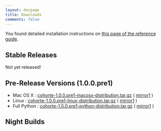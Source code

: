 ```yaml
---
layout: docpage
title: Downloads
comments: false
---
```




You found detailed installation instructions on [this page of the reference guide](../docs/1.x/setup).

## Stable Releases

Not yet released!

<div id="download_releases">
</div>

## Pre-Release Versions (1.0.0.pre1)

* Mac OS X : [cohorte-1.0.0.pre1-macosx-distribution.tar.gz](http://repo.isandlatech.com/downloads/cohorte/1.x/cohorte-1.0.0.pre1-macosx-distribution.tar.gz) ( [mirror1](http://dachra.com/mirrors/cohorte/1.x/cohorte-1.0.0.pre1-macosx-distribution.tar.gz) )
* Linux : [cohorte-1.0.0.pre1-linux-distribution.tar.gz](http://repo.isandlatech.com/downloads/cohorte/1.x/cohorte-1.0.0.pre1-linux-distribution.tar.gz) ( [mirror1](http://dachra.com/mirrors/cohorte/1.x/cohorte-1.0.0.pre1-linux-distribution.tar.gz) )
* Full Python : [cohorte-1.0.0.pre1-python-distribution.tar.gz](http://repo.isandlatech.com/downloads/cohorte/1.x/cohorte-1.0.0.pre1-python-distribution.tar.gz) ( [mirror1](http://dachra.com/mirrors/cohorte/1.x/cohorte-1.0.0.pre1-python-distribution.tar.gz) )

## Night Builds

<div id="download_night_builds">
</div>


<script>
    function loadLatestSnapshots() {
        $.getJSON( "http://cohorte.github.io/latest_platforms.json", function( data ) {
            console.log("refresh snapshots...");
            frame = "<ul>";
            frame += "<li><a href='" + data["snapshots"]["cohorte-linux-distribution"]["files"]["tar.gz"] + "'>cohorte-linux-distribution (" + data["snapshots"]["cohorte-linux-distribution"]["version"] + ")</a></li>"
            frame += "<li><a href='" + data["snapshots"]["cohorte-macosx-distribution"]["files"]["tar.gz"] + "'>cohorte-macosx-distribution (" + data["snapshots"]["cohorte-macosx-distribution"]["version"] + ")</a></li>"
            frame += "<li><a href='" + data["snapshots"]["cohorte-python-distribution"]["files"]["tar.gz"] + "'>cohorte-python-distribution (" + data["snapshots"]["cohorte-python-distribution"]["version"] + ")</a></li>"
            	
	    frame += "</ul>";
            $('#download_night_builds').html(frame);
        });
    }

    $(document).ready(function() {        
        loadLatestSnapshots();
    });
</script>
